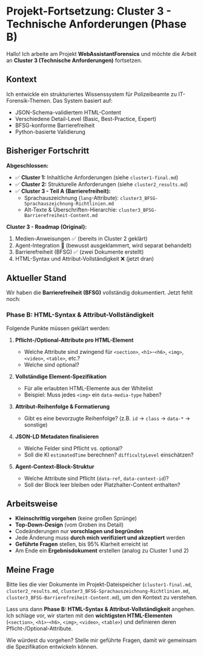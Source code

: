 # Projekt-Fortsetzung: Cluster 3 - Technische Anforderungen (Phase B)

Hallo! Ich arbeite am Projekt **WebAssistantForensics** und möchte die Arbeit an **Cluster 3 (Technische Anforderungen)** fortsetzen.

## Kontext

Ich entwickle ein strukturiertes Wissenssystem für Polizeibeamte zu IT-Forensik-Themen. Das System basiert auf:
- JSON-Schema-validiertem HTML-Content
- Verschiedene Detail-Level (Basic, Best-Practice, Expert)
- BFSG-konforme Barrierefreiheit
- Python-basierte Validierung

## Bisheriger Fortschritt

**Abgeschlossen:**
- ✅ **Cluster 1:** Inhaltliche Anforderungen (siehe `cluster1-final.md`)
- ✅ **Cluster 2:** Strukturelle Anforderungen (siehe `cluster2_results.md`)
- ✅ **Cluster 3 - Teil A (Barrierefreiheit):**
  - Sprachauszeichnung (`lang`-Attribute): `cluster3_BFSG-Sprachauszeichnung-Richtlinien.md`
  - Alt-Texte & Überschriften-Hierarchie: `cluster3_BFSG-Barrierefreiheit-Content.md`

**Cluster 3 - Roadmap (Original):**
1. Medien-Anweisungen ✅ (bereits in Cluster 2 geklärt)
2. Agent-Integration 🔵 (bewusst ausgeklammert, wird separat behandelt)
3. Barrierefreiheit (BFSG) ✅ (zwei Dokumente erstellt)
4. HTML-Syntax und Attribut-Vollständigkeit ❌ (jetzt dran)

## Aktueller Stand

Wir haben die **Barrierefreiheit (BFSG)** vollständig dokumentiert. Jetzt fehlt noch:

### **Phase B: HTML-Syntax & Attribut-Vollständigkeit**

Folgende Punkte müssen geklärt werden:

1. **Pflicht-/Optional-Attribute pro HTML-Element**
   - Welche Attribute sind zwingend für `<section>`, `<h1>`-`<h6>`, `<img>`, `<video>`, `<table>`, etc.?
   - Welche sind optional?

2. **Vollständige Element-Spezifikation**
   - Für alle erlaubten HTML-Elemente aus der Whitelist
   - Beispiel: Muss jedes `<img>` ein `data-media-type` haben?

3. **Attribut-Reihenfolge & Formatierung**
   - Gibt es eine bevorzugte Reihenfolge? (z.B. `id` → `class` → `data-*` → sonstige)

4. **JSON-LD Metadaten finalisieren**
   - Welche Felder sind Pflicht vs. optional?
   - Soll die KI `estimatedTime` berechnen? `difficultyLevel` einschätzen?

5. **Agent-Context-Block-Struktur**
   - Welche Attribute sind Pflicht (`data-ref`, `data-context-id`)?
   - Soll der Block leer bleiben oder Platzhalter-Content enthalten?

## Arbeitsweise

- **Kleinschrittig vorgehen** (keine großen Sprünge)
- **Top-Down-Design** (vom Groben ins Detail)
- Codeänderungen nur **vorschlagen und begründen**
- Jede Änderung muss **durch mich verifiziert und akzeptiert** werden
- **Geführte Fragen** stellen, bis 95% Klarheit erreicht ist
- Am Ende ein **Ergebnisdokument** erstellen (analog zu Cluster 1 und 2)

## Meine Frage

Bitte lies die vier Dokumente im Projekt-Dateispeicher (`cluster1-final.md`, `cluster2_results.md`, `cluster3_BFSG-Sprachauszeichnung-Richtlinien.md`, `cluster3_BFSG-Barrierefreiheit-Content.md`), um den Kontext zu verstehen.

Lass uns dann **Phase B: HTML-Syntax & Attribut-Vollständigkeit** angehen. Ich schlage vor, wir starten mit den **wichtigsten HTML-Elementen** (`<section>`, `<h1>`-`<h6>`, `<img>`, `<video>`, `<table>`) und definieren deren Pflicht-/Optional-Attribute.

Wie würdest du vorgehen? Stelle mir geführte Fragen, damit wir gemeinsam die Spezifikation entwickeln können.
